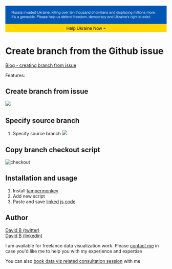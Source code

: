 [![SWUbanner](https://raw.githubusercontent.com/vshymanskyy/StandWithUkraine/main/banner2-direct.svg)](https://github.com/vshymanskyy/StandWithUkraine/blob/main/docs/README.md)


# Create branch from the Github issue

[Blog - creating branch from issue](https://dev.to/dbumbeishvili/github-create-a-branch-from-issue-4k3h)


Features:

## Create branch from issue
![](https://user-images.githubusercontent.com/6873202/103042078-d15c6580-4591-11eb-8896-5802425705e6.gif)

## Specify source branch
1. Specify  source branch
![](https://user-images.githubusercontent.com/6873202/104959120-eab6cd00-59ea-11eb-8ea4-82e1e522ad0e.gif)

## Copy branch checkout script
![checkout](https://user-images.githubusercontent.com/6873202/124886918-bf01c080-dfe5-11eb-81ba-6ee1d8a593d2.gif)



## Installation and usage

1. Install [tampermonkey](https://www.tampermonkey.net/)
2. Add new script
3. Paste and save [linked js code](https://raw.githubusercontent.com/bumbeishvili/create-branch-from-issue/main/script.js)



## Author
 [David   B (twitter)](https://twitter.com/dbumbeishvili)  
 [David   B (linkedin)](https://www.linkedin.com/in/bumbeishvili/)  

I am available for freelance data visualization work. Please [contact me](https://davidb.dev/about) in case you'd like me to help you with my experience and expertise

You can also [book data viz related consultation session](https://www.fiverr.com/share/4XxG21) with me



